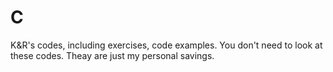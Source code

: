# C
K&amp;R's codes, including exercises, code examples.
You don't need to look at these codes. Theay are just my personal savings.
